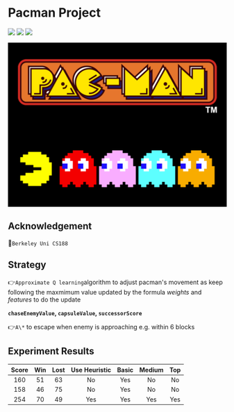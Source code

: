 # Pacman Project 
![](https://img.shields.io/badge/Game-Pacman-green.svg)
![](https://img.shields.io/badge/Strategy-ApproximateQ&A*-blue.svg)
![](https://img.shields.io/badge/Language-python2-orange.svg)

![image](https://github.com/alanwangwyz/AI-pacman/blob/master/image/facebook-messenger-pac-man.png)

## Acknowledgement ##
🔐`Berkeley Uni CS188`

## Strategy ##
👉`Approximate Q learning`algorithm to adjust pacman's movement as keep following the maxmimum value updated by the formula
_weights_ and _features_ to do the update

__`chaseEnemyValue`, `capsuleValue`, `successorScore`__

👉`A\*` to escape when enemy is approaching e.g. within 6 blocks



## Experiment Results ##
| Score | Win | Lost | Use Heuristic | Basic | Medium | Top |
| :---: | :--:| :--: | :-----------: |   :-: |  :-:   | :-: |
|  160  |  51 |  63  |      No       |   Yes |  No    |  No |
|  158  |  46 |  75  |      No       |   Yes |  No    |  No |
|  254  |  70 |  49  |      Yes      |   Yes |  Yes   |  Yes |
